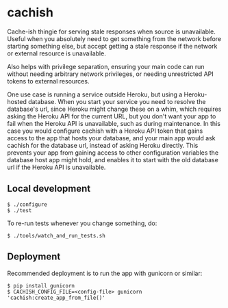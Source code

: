 # cachish

Cache-ish thingie for serving stale responses when source is unavailable. Useful when you absolutely need to get something from the network before starting something else, but accept getting a stale response if the network or external resource is unavailable.

Also helps with privilege separation, ensuring your main code can run without needing arbitrary network privileges, or needing unrestricted API tokens to external resources.

One use case is running a service outside Heroku, but using a Heroku-hosted database. When you start your service you need to resolve the database's url, since Heroku might change these on a whim, which requires asking the Heroku API for the current URL, but you don't want your app to fail when the Heroku API is unavailable, such as during maintenance. In this case you would configure cachish with a Heroku API token that gains access to the app that hosts your database, and your main app would ask cachish for the database url, instead of asking Heroku directly. This prevents your app from gaining access to other configuration variables the database host app might hold, and enables it to start with the old database url if the Heroku API is unavailable.


Local development
-----------------

    $ ./configure
    $ ./test

To re-run tests whenever you change something, do:

    $ ./tools/watch_and_run_tests.sh


Deployment
----------

Recommended deployment is to run the app with gunicorn or similar:

    $ pip install gunicorn
    $ CACHISH_CONFIG_FILE=<config-file> gunicorn 'cachish:create_app_from_file()'
